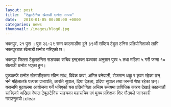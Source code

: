 ```yaml
---
layout: post
title:  "टेबुलटेनिस खेलाडी छनोट सम्पन्न"
date:   2018-01-05 00:00:00 +0000
categories: news
thumbnail: /images/blog6.jpg
---
```


भक्तपुर, २१ पुस । पुस २६-२९ सम्म काठमाडौंमा हुने ३९औं राष्टिय टेबुल टनिस प्रतियोगिताको लागि भक्तपुरबाट खेलाडी 
छनोट गरिएको छ।

भक्तपुर जिल्ला टेबुलटनिस सङघका सचिव इन्द्रभक्त पञ्चका अनुसार पुरष ५ तथा महिला ५ गरी जम्मा १० खेलाडी छनोट
भएका हु्न।

पुरूषतर्फ छनोट खेलाडीहरुमा रविन सांध, विवेक कवां, अमित बनेपाली,  रोजमान थकु र कृष्ण रहेका छन् भने महिलातर्फ
पल्पसा प्रजापति, आरति सुवाल, दिया देउला, प्रदिपा सुवाल तथा जननी श्रेष्ठ रहेका छन्। यसजघि बुटवलमा आयोजना
गर्ने भनिएको यस प्रतियोगिता अन्तिम समयमा प्राविधिक कारण देखाई काठमाडौं सारिएको अखिल नेपाल टेबुलटेनिस 
सङघका महासचिव एवं मुख्य प्रशिक्षक शिर गौतमले जानकारी गराउनुभयो।clear